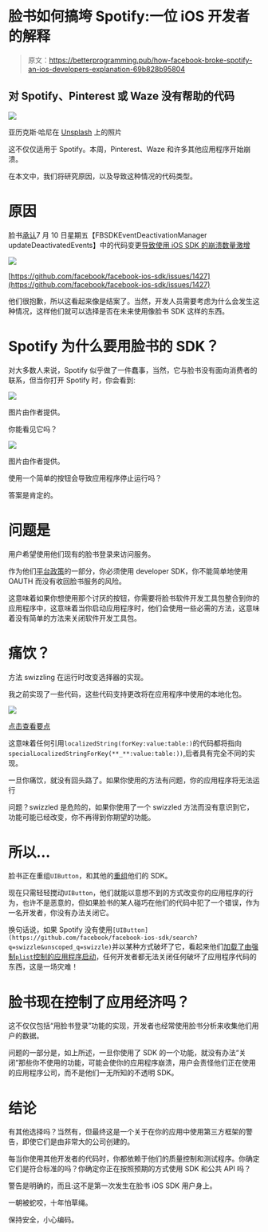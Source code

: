 # 脸书如何搞垮 Spotify:一位 iOS 开发者的解释

> 原文：<https://betterprogramming.pub/how-facebook-broke-spotify-an-ios-developers-explanation-69b828b95804>

## 对 Spotify、Pinterest 或 Waze 没有帮助的代码

![](img/af06d0d33df509c825fc521e68c40c82.png)

亚历克斯·哈尼在 [Unsplash](https://unsplash.com?utm_source=medium&utm_medium=referral) 上的照片

这不仅仅适用于 Spotify。本周，Pinterest、Waze 和许多其他应用程序开始崩溃。

在本文中，我们将研究原因，以及导致这种情况的代码类型。

# 原因

脸书[承认](https://developers.facebook.com/status/issues/1739188102911114/)7 月 10 日星期五【FBSDKEventDeactivationManager updateDeactivatedEvents】中的代码变更[导致使用 iOS SDK 的崩溃数量激增](https://developers.facebook.com/support/bugs/329763701368293/)

![](img/937dd3b779a397d2eddea8a7c99ac220.png)

[https://github.com/facebook/facebook-ios-sdk/issues/1427](https://github.com/facebook/facebook-ios-sdk/issues/1427)

他们很抱歉，所以这看起来像是结案了。当然，开发人员需要考虑为什么会发生这种情况，这样他们就可以选择是否在未来使用像脸书 SDK 这样的东西。

# Spotify 为什么要用脸书的 SDK？

对大多数人来说，Spotify 似乎做了一件蠢事，当然，它与脸书没有面向消费者的联系，但当你打开 Spotify 时，你会看到:

![](img/d733c7bad6199570468e7ffa2dc5483d.png)

图片由作者提供。

你能看见它吗？

![](img/c9fe7fae003899adff903dcfd3b5d1e9.png)

图片由作者提供。

使用一个简单的按钮会导致应用程序停止运行吗？

答案是肯定的。

# 问题是

用户希望使用他们现有的脸书登录来访问服务。

作为他们[平台政策](https://github.com/expo/expo/issues/3230)的一部分，你必须使用 developer SDK，你不能简单地使用 OAUTH 而没有收回脸书服务的风险。

这意味着如果你想使用那个讨厌的按钮，你需要将脸书软件开发工具包整合到你的应用程序中，这意味着当你启动应用程序时，他们会使用一些必需的方法，这意味着没有简单的方法来关闭软件开发工具包。

# 痛饮？

方法 swizzling 在运行时改变选择器的实现。

我之前实现了一些代码，这些代码支持更改将在应用程序中使用的本地化包。

![](img/b57378a62ccce0c8d571704ad6671fa2.png)

[点击查看要点](https://gist.github.com/stevencurtis/102fa540db6835d987944ef18766cc2f)

这意味着任何引用`localizedString(forKey:value:table:)`的代码都将指向`specialLocalizedStringForKey(**_**:value:table:))`,后者具有完全不同的实现。

一旦你痛饮，就没有回头路了。如果你使用的方法有问题，你的应用程序将无法运行

问题？swizzled 是危险的，如果你使用了一个 swizzled 方法而没有意识到它，功能可能已经改变，你不再得到你期望的功能。

# 所以…

脸书正在重组`UIButton`，和其他的[重组](https://github.com/facebook/facebook-ios-sdk/search?q=swizzle&unscoped_q=swizzle)他们的 SDK。

现在只需轻轻搅动`UIButton`，他们就能以意想不到的方式改变你的应用程序的行为，也许不是恶意的，但如果脸书的某人碰巧在他们的代码中犯了一个错误，作为一名开发者，你没有办法关闭它。

换句话说，如果 Spotify 没有使用`[UIButton](https://github.com/facebook/facebook-ios-sdk/search?q=swizzle&unscoped_q=swizzle)`并以某种方式破坏了它，看起来他们[加载了由强制`plist`控制的应用程序启动](https://github.com/facebook/facebook-ios-sdk/blob/91bfedba5e10184c7e8236148e6abe3a5cd1341c/FBSDKCoreKit/FBSDKCoreKit/FBSDKApplicationDelegate.m#L64)，任何开发者都无法关闭任何破坏了应用程序代码的东西，这是一场灾难！

# 脸书现在控制了应用经济吗？

这不仅仅包括“用脸书登录”功能的实现，开发者也经常使用脸书分析来收集他们用户的数据。

问题的一部分是，如上所述，一旦你使用了 SDK 的一个功能，就没有办法“关闭”那些你不使用的功能，可能会使你的应用程序崩溃，用户会责怪他们正在使用的应用程序公司，而不是他们一无所知的不透明 SDK。

# 结论

有其他选择吗？当然有，但最终这是一个关于在你的应用中使用第三方框架的警告，即使它们是由非常大的公司创建的。

每当你使用其他开发者的代码时，你都依赖于他们的质量控制和测试程序。你确定它们是符合标准的吗？你确定你正在按照预期的方式使用 SDK 和公共 API 吗？

警告是明确的，而且:这不是第一次发生在脸书 iOS SDK 用户身上。

一朝被蛇咬，十年怕草绳。

保持安全，小心编码。